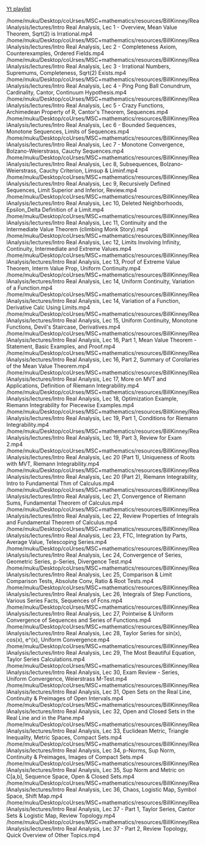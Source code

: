 [Yt playlist](https://www.youtube.com/playlist?list=PLmU0FIlJY-MngWPhBDUPelVV3GhDw_mJu)

/home/muku/Desktop/coUrses/MSC+mathematics/resources/BillKinney/RealAnalysis/lectures/Intro Real Analysis, Lec 1 - Overview, Mean Value Theorem, Sqrt(2) is Irrational.mp4
/home/muku/Desktop/coUrses/MSC+mathematics/resources/BillKinney/RealAnalysis/lectures/Intro Real Analysis, Lec 2 - Completeness Axiom, Counterexamples, Ordered Fields.mp4
/home/muku/Desktop/coUrses/MSC+mathematics/resources/BillKinney/RealAnalysis/lectures/Intro Real Analysis, Lec 3 - Irrational Numbers, Supremums, Completeness, Sqrt(2) Exists.mp4
/home/muku/Desktop/coUrses/MSC+mathematics/resources/BillKinney/RealAnalysis/lectures/Intro Real Analysis, Lec 4 - Ping Pong Ball Conundrum, Cardinality, Cantor, Continuum Hypothesis.mp4
/home/muku/Desktop/coUrses/MSC+mathematics/resources/BillKinney/RealAnalysis/lectures/Intro Real Analysis, Lec 5 - Crazy Functions, Archimedean Property of R, Cantor's Theorem, Sequences.mp4
/home/muku/Desktop/coUrses/MSC+mathematics/resources/BillKinney/RealAnalysis/lectures/Intro Real Analysis, Lec 6 - Bounded Sequences, Monotone Sequences, Limits of Sequences.mp4
/home/muku/Desktop/coUrses/MSC+mathematics/resources/BillKinney/RealAnalysis/lectures/Intro Real Analysis, Lec 7 - Monotone Convergence, Bolzano-Weierstrass, Cauchy Sequences.mp4
/home/muku/Desktop/coUrses/MSC+mathematics/resources/BillKinney/RealAnalysis/lectures/Intro Real Analysis, Lec 8, Subsequences, Bolzano-Weierstrass, Cauchy Criterion, Limsup & Liminf.mp4
/home/muku/Desktop/coUrses/MSC+mathematics/resources/BillKinney/RealAnalysis/lectures/Intro Real Analysis, Lec 9, Recursively Defined Sequences, Limit Superior and Inferior, Review.mp4
/home/muku/Desktop/coUrses/MSC+mathematics/resources/BillKinney/RealAnalysis/lectures/Intro Real Analysis, Lec 10, Deleted Neighborhoods, Epsilon_Delta Definition of a Limit.mp4
/home/muku/Desktop/coUrses/MSC+mathematics/resources/BillKinney/RealAnalysis/lectures/Intro Real Analysis, Lec 11, Continuity and the Intermediate Value Theorem (climbing Monk Story).mp4
/home/muku/Desktop/coUrses/MSC+mathematics/resources/BillKinney/RealAnalysis/lectures/Intro Real Analysis, Lec 12, Limits Involving Infinity, Continuity, Intermediate and Extreme Values.mp4
/home/muku/Desktop/coUrses/MSC+mathematics/resources/BillKinney/RealAnalysis/lectures/Intro Real Analysis, Lec 13, Proof of Extreme Value Theorem, Interm Value Prop, Uniform Continuity.mp4
/home/muku/Desktop/coUrses/MSC+mathematics/resources/BillKinney/RealAnalysis/lectures/Intro Real Analysis, Lec 14, Uniform Continuity, Variation of a Function.mp4
/home/muku/Desktop/coUrses/MSC+mathematics/resources/BillKinney/RealAnalysis/lectures/Intro Real Analysis, Lec 14, Variation of a Function, Derivative Calc Using Limits.mp4
/home/muku/Desktop/coUrses/MSC+mathematics/resources/BillKinney/RealAnalysis/lectures/Intro Real Analysis, Lec 15, Uniform Continuity, Monotone Functions, Devil's Staircase, Derivatives.mp4
/home/muku/Desktop/coUrses/MSC+mathematics/resources/BillKinney/RealAnalysis/lectures/Intro Real Analysis, Lec 16, Part 1, Mean Value Theorem - Statement, Basic Examples, and Proof.mp4
/home/muku/Desktop/coUrses/MSC+mathematics/resources/BillKinney/RealAnalysis/lectures/Intro Real Analysis, Lec 16, Part 2, Summary of Corollaries of the Mean Value Theorem.mp4
/home/muku/Desktop/coUrses/MSC+mathematics/resources/BillKinney/RealAnalysis/lectures/Intro Real Analysis, Lec 17, More on MVT and Applications, Definition of Riemann Integrability.mp4
/home/muku/Desktop/coUrses/MSC+mathematics/resources/BillKinney/RealAnalysis/lectures/Intro Real Analysis, Lec 18, Optimization Example, Riemann Integrability for Piecewise Examples.mp4
/home/muku/Desktop/coUrses/MSC+mathematics/resources/BillKinney/RealAnalysis/lectures/Intro Real Analysis, Lec 19, Part 1, Conditions for Riemann Integrability.mp4
/home/muku/Desktop/coUrses/MSC+mathematics/resources/BillKinney/RealAnalysis/lectures/Intro Real Analysis, Lec 19, Part 3, Review for Exam 2.mp4
/home/muku/Desktop/coUrses/MSC+mathematics/resources/BillKinney/RealAnalysis/lectures/Intro Real Analysis, Lec 20 (Part 1), Uniqueness of Roots with MVT, Riemann Integrability.mp4
/home/muku/Desktop/coUrses/MSC+mathematics/resources/BillKinney/RealAnalysis/lectures/Intro Real Analysis, Lec 20 (Part 2), Riemann Integrability, Intro to Fundamental Thm of Calculus.mp4
/home/muku/Desktop/coUrses/MSC+mathematics/resources/BillKinney/RealAnalysis/lectures/Intro Real Analysis, Lec 21, Convergence of Riemann Sums, Fundamental Theorem of Calculus.mp4
/home/muku/Desktop/coUrses/MSC+mathematics/resources/BillKinney/RealAnalysis/lectures/Intro Real Analysis, Lec 22, Review Properties of Integrals and Fundamental Theorem of Calculus.mp4
/home/muku/Desktop/coUrses/MSC+mathematics/resources/BillKinney/RealAnalysis/lectures/Intro Real Analysis, Lec 23, FTC, Integration by Parts, Average Value, Telescoping Series.mp4
/home/muku/Desktop/coUrses/MSC+mathematics/resources/BillKinney/RealAnalysis/lectures/Intro Real Analysis, Lec 24, Convergence of Series, Geometric Series, p-Series, Divergence Test.mp4
/home/muku/Desktop/coUrses/MSC+mathematics/resources/BillKinney/RealAnalysis/lectures/Intro Real Analysis, Lec 25, Comparison & Limit Comparison Tests, Absolute Conv, Ratio & Root Tests.mp4
/home/muku/Desktop/coUrses/MSC+mathematics/resources/BillKinney/RealAnalysis/lectures/Intro Real Analysis, Lec 26, Integrals of Step Functions, Various Series Facts, Sequences of Fcns.mp4
/home/muku/Desktop/coUrses/MSC+mathematics/resources/BillKinney/RealAnalysis/lectures/Intro Real Analysis, Lec 27, Pointwise & Uniform Convergence of Sequences and Series of Functions.mp4
/home/muku/Desktop/coUrses/MSC+mathematics/resources/BillKinney/RealAnalysis/lectures/Intro Real Analysis, Lec 28, Taylor Series for sin(x), cos(x), e^(x), Uniform Convergence.mp4
/home/muku/Desktop/coUrses/MSC+mathematics/resources/BillKinney/RealAnalysis/lectures/Intro Real Analysis, Lec 29, The Most Beautiful Equation, Taylor Series Calculations.mp4
/home/muku/Desktop/coUrses/MSC+mathematics/resources/BillKinney/RealAnalysis/lectures/Intro Real Analysis, Lec 30, Exam Review - Series, Uniform Convergence, Weierstrass M-Test.mp4
/home/muku/Desktop/coUrses/MSC+mathematics/resources/BillKinney/RealAnalysis/lectures/Intro Real Analysis, Lec 31, Open Sets on the Real Line, Continuity & Preimages of Open Intervals.mp4
/home/muku/Desktop/coUrses/MSC+mathematics/resources/BillKinney/RealAnalysis/lectures/Intro Real Analysis, Lec 32, Open and Closed Sets in the Real Line and in the Plane.mp4
/home/muku/Desktop/coUrses/MSC+mathematics/resources/BillKinney/RealAnalysis/lectures/Intro Real Analysis, Lec 33, Euclidean Metric, Triangle Inequality, Metric Spaces, Compact Sets.mp4
/home/muku/Desktop/coUrses/MSC+mathematics/resources/BillKinney/RealAnalysis/lectures/Intro Real Analysis, Lec 34, p-Norms, Sup Norm, Continuity & Preimages, Images of Compact Sets.mp4
/home/muku/Desktop/coUrses/MSC+mathematics/resources/BillKinney/RealAnalysis/lectures/Intro Real Analysis, Lec 35, Sup Norm and Metric on C[a,b], Sequence Space, Open & Closed Sets.mp4
/home/muku/Desktop/coUrses/MSC+mathematics/resources/BillKinney/RealAnalysis/lectures/Intro Real Analysis, Lec 36, Chaos, Logistic Map, Symbol Space, Shift Map.mp4
/home/muku/Desktop/coUrses/MSC+mathematics/resources/BillKinney/RealAnalysis/lectures/Intro Real Analysis, Lec 37 - Part 1, Taylor Series, Cantor Sets & Logistic Map, Review Topology.mp4
/home/muku/Desktop/coUrses/MSC+mathematics/resources/BillKinney/RealAnalysis/lectures/Intro Real Analysis, Lec 37 - Part 2, Review Topology, Quick Overview of Other Topics.mp4